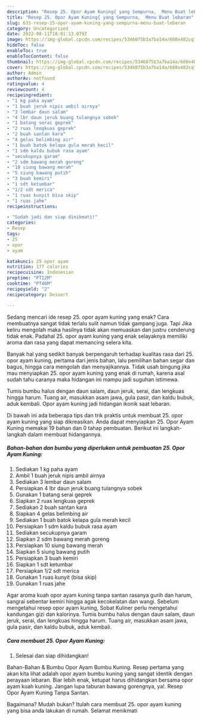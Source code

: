 ```yaml
---
description: "Resep 25. Opor Ayam Kuning{ yang Sempurna,  Menu Buat lebaran"
title: "Resep 25. Opor Ayam Kuning{ yang Sempurna,  Menu Buat lebaran"
slug: 633-resep-25-opor-ayam-kuning-yang-sempurna-menu-buat-lebaran
category: Uncategorized
date: 2022-08-11T18:01:13.079Z
image: https://img-global.cpcdn.com/recipes/5346075b3a7ba14a/680x482cq70/25-opor-ayam-kuning-foto-resep-utama.jpg
hideToc: false
enableToc: true
enableTocContent: false
thumbnail: https://img-global.cpcdn.com/recipes/5346075b3a7ba14a/680x482cq70/25-opor-ayam-kuning-foto-resep-utama.jpg
cover: https://img-global.cpcdn.com/recipes/5346075b3a7ba14a/680x482cq70/25-opor-ayam-kuning-foto-resep-utama.jpg
author: Admin
authorAv: notfound
ratingvalue: 4
reviewcount: 4
recipeingredient:
- "1 kg paha ayam"
- "1 buah jeruk nipis ambil airnya"
- "3 lembar daun salam"
- "4 lbr daun jeruk buang tulangnya sobek"
- "1 batang serai geprek"
- "2 ruas lengkuas geprek"
- "2 buah santan kara"
- "4 gelas belimbing air"
- "1 buah batok kelapa gula merah kecil"
- "1 sdm kaldu bubuk rasa ayam"
- "secukupnya garam"
- "2 sdm bawang merah goreng"
- "10 siung bawang merah"
- "5 siung bawang putih"
- "3 buah kemiri"
- "1 sdt ketumbar"
- "1/2 sdt merica"
- "1 ruas kunyit bisa skip"
- "1 ruas jahe"
recipeinstructions:

- "Sudah jadi dan siap dinikmati!"
categories:
- Resep
tags:
- 25
- opor
- ayam

katakunci: 25 opor ayam 
nutrition: 177 calories
recipecuisine: Indonesian
preptime: "PT12M"
cooktime: "PT46M"
recipeyield: "2"
recipecategory: Dessert

---
```



Sedang mencari ide resep 25. opor ayam kuning yang enak? Cara membuatnya sangat tidak terlalu sulit namun tidak gampang juga. Tapi Jika keliru mengolah maka hasilnya tidak akan memuaskan dan justru cenderung tidak enak. Padahal 25. opor ayam kuning yang enak selayaknya memiliki aroma dan rasa yang dapat memancing selera kita.


Banyak hal yang sedikit banyak berpengaruh terhadap kualitas rasa dari 25. opor ayam kuning, pertama dari jenis bahan, lalu pemilihan bahan segar dan bagus, hingga cara mengolah dan menyajikannya. Tidak usah bingung jika mau menyiapkan 25. opor ayam kuning yang enak di rumah, karena asal sudah tahu caranya maka hidangan ini mampu jadi suguhan istimewa.

Tumis bumbu halus dengan daun salam, daun jeruk, serai, dan lengkuas hingga harum. Tuang air, masukkan asam jawa, gula pasir, dan kaldu bubuk, aduk kembali. Opor ayam kuning jadi hidangan ikonik saat lebaran.


Di bawah ini ada beberapa tips dan trik praktis untuk membuat 25. opor ayam kuning yang siap dikreasikan. Anda dapat menyiapkan 25. Opor Ayam Kuning memakai 19 bahan dan 0 tahap pembuatan. Berikut ini langkah-langkah dalam membuat hidangannya.

<!--inarticleads1-->

##### Bahan-bahan dan bumbu yang diperlukan untuk pembuatan 25. Opor Ayam Kuning:

1. Sediakan 1 kg paha ayam
1. Ambil 1 buah jeruk nipis ambil airnya
1. Sediakan 3 lembar daun salam
1. Persiapkan 4 lbr daun jeruk buang tulangnya sobek
1. Gunakan 1 batang serai geprek
1. Siapkan 2 ruas lengkuas geprek
1. Sediakan 2 buah santan kara
1. Siapkan 4 gelas belimbing air
1. Sediakan 1 buah batok kelapa gula merah kecil
1. Persiapkan 1 sdm kaldu bubuk rasa ayam
1. Sediakan secukupnya garam
1. Siapkan 2 sdm bawang merah goreng
1. Persiapkan 10 siung bawang merah
1. Siapkan 5 siung bawang putih
1. Persiapkan 3 buah kemiri
1. Siapkan 1 sdt ketumbar
1. Persiapkan 1/2 sdt merica
1. Gunakan 1 ruas kunyit (bisa skip)
1. Gunakan 1 ruas jahe


Agar aroma kuah opor ayam kuning tanpa santan rasanya gurih dan harum, sangrai sebentar kemiri hingga agak kecokelatan dan wangi. Sebelum mengetahui resep opor ayam kuning, Sobat Kuliner perlu mengetahui kandungan gizi dan kalorinya. Tumis bumbu halus dengan daun salam, daun jeruk, serai, dan lengkuas hingga harum. Tuang air, masukkan asam jawa, gula pasir, dan kaldu bubuk, aduk kembali. 

<!--inarticleads2-->

##### Cara membuat 25. Opor Ayam Kuning:


1. Selesai dan siap dihidangkan!

Bahan-Bahan &amp; Bumbu Opor Ayam Bumbu Kuning. Resep pertama yang akan kita lihat adalah opor ayam bumbu kuning yang sangat identik dengan perayaan lebaran. Biar lebih enak, ketupat harus dihidangkan bersama opor ayam kuah kuning. Jangan lupa taburan bawang gorengnya, ya!. Resep Opor Ayam Kuning Tanpa Santan. 

Bagaimana? Mudah bukan? Itulah cara membuat 25. opor ayam kuning yang bisa anda lakukan di rumah. Selamat menikmati
